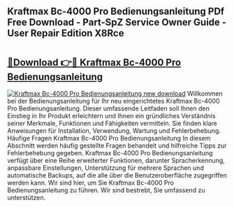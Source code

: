 ## Kraftmax Bc-4000 Pro Bedienungsanleitung PDf Free Download - Part-SpZ Service Owner Guide - User Repair Edition X8Rce

# <h2><a href="http://df2wgi.blite.top/?on=Kraftmax+Bc-4000+Pro+Bedienungsanleitung">🔗Download 👉🔴 Kraftmax Bc-4000 Pro Bedienungsanleitung</a></h2>

[![Kraftmax Bc-4000 Pro Bedienungsanleitung new download](https://i.imgur.com/lujVjoI.png)](http://df2wgi.blite.top/?on=Kraftmax+Bc-4000+Pro+Bedienungsanleitung)
Willkommen bei der Bedienungsanleitung für Ihr neu eingerichtetes Kraftmax Bc-4000 Pro Bedienungsanleitung. Dieser umfassende Leitfaden soll Ihnen den Einstieg in Ihr Produkt erleichtern und Ihnen ein gründliches Verständnis seiner Merkmale, Funktionen und Fähigkeiten vermitteln. Sie finden klare Anweisungen für Installation, Verwendung, Wartung und Fehlerbehebung. Häufige Fragen Kraftmax Bc-4000 Pro Bedienungsanleitung In diesem Abschnitt werden häufig gestellte Fragen behandelt und hilfreiche Tipps zur Fehlerbehebung gegeben. Kraftmax Bc-4000 Pro Bedienungsanleitung verfügt über eine Reihe erweiterter Funktionen, darunter Spracherkennung, anpassbare Einstellungen, Unterstützung für mehrere Sprachen und automatische Backups, auf die alle über die Benutzeroberfläche zugegriffen werden kann. Wir sind hier, um Sie Kraftmax Bc-4000 Pro Bedienungsanleitung zu führen. Wir sind bestrebt, Sie umfassend zu unterstützen.
